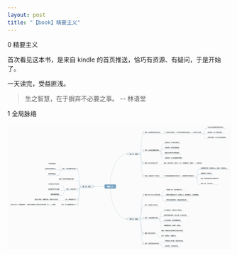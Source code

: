 ```yaml
---
layout: post
title: "【book】精要主义"
---
```


0 精要主义

首次看见这本书，是来自 kindle 的首页推送，恰巧有资源、有疑问，于是开始了。

一天读完，受益匪浅。

> 生之智慧，在于摒弃不必要之事。  -- 林语堂

1 全局脉络

![essentialism](../resource/essentialism/精要主义.png)
